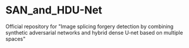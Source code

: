 # SAN_and_HDU-Net
Official repository for "Image splicing forgery detection by combining synthetic adversarial networks and hybrid dense U‐net based on multiple spaces"
